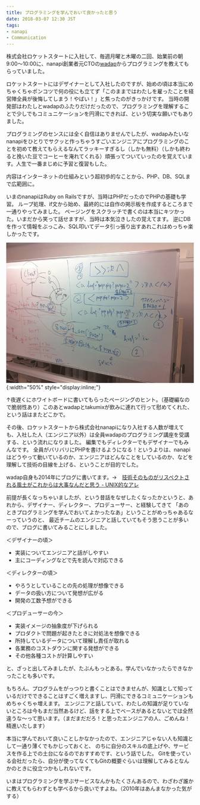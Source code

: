 ```yaml
---
title: プログラミングを学んでおいて良かったと思う
date: 2018-03-07 12:30 JST
tags:
- nanapi
- Communication
---
```



株式会社ロケットスタートに入社して、毎週月曜と木曜の二回、始業前の朝9:00〜10:00に、nanapi創業者元CTOの[wadap](https://twitter.com/wadap)からプログラミングを教えてもらっていました。

ロケットスタートにはデザイナーとして入社したのですが、始めの頃は本当にめちゃくちゃポンコツで何の役にも立てず「このままではわたしを雇ったことを経営陣全員が後悔してしまう！やばい！」と焦ったのがきっかけです。
当時の開発部はわたしとwadapのふたりだけだったので、プログラミングを理解することで少しでもコミュニケーションを円滑にできれば、という切実な願いでもありました。

プログラミングのセンスには全く自信はありませんでしたが、wadapみたいなnanapiをひとりでサクッと作っちゃうすごいエンジニアにプログラミングのことを初めて教えてもらえるなんてラッキーすぎるし（しかも無料）（しかも終わると挽いた豆でコーヒーを淹れてくれる）頑張ってついていったのを覚えています。人生で一番まじめに予習と復習もした。

内容はインターネットの仕組みという超初歩的なことから、PHP、DB、SQLまで広範囲に。

いまのnanapiはRuby on Railsですが、当時はPHPだったのでPHPの基礎も学習。
ループ処理、if文から始め、最終的には自作の掲示板を作成するところまで一通りやってみました。
ページングをスクラッチで書くのは本当にキツかった。いまだから笑って話せますが、当時は本気泣きしたの覚えてます。
逆にDBを作って情報をぶっこみ、SQL叩いてデータ引っ張り出すあれこれはめっちゃ楽しかったです。

![01](images/2018/03/20100825181500.gif){:width="50%" style="display:inline;"}

↑夜遅くにホワイトボードに書いてもらったページングのヒント。（基礎編なので脆弱性あり）このあとwadapとtakumixが飲みに連れて行って慰めてくれた、という話はまたどこかで。

その後、ロケットスタートから株式会社nanapiになり入社する人数が増えても、入社した人（エンジニア以外）は全員wadapのプログラミング講座を受講する、という流れになりました。
編集でもディレクターでもデザイナーでもみんなです。
全員がバリバリにPHPを書けるようになる！というよりは、nanapiはどうやって動いているのか、エンジニアはどんなことをしているのか、などを理解して技術の目線を上げる、ということが目的でした。

wadap自身も2014年にブログに書いてます。→　[技術そのものがリスペクトされる風土がこれからは大事なんだと思う - UNIX的なアレ](http://wadap.hatenablog.com/entry/2014/04/30/094740)

前提が長くなっちゃいましたが、という昔話をなぜしたくなったかというと、あれから、デザイナー、ディレクター、プロデューサー、と経験してきて
「あのときプログラミングを学んでおいてよかったなあ」ということがめっちゃあるなーっていうのと、
最近チームのエンジニアと話していてもそう思うことが多いので、ブログに書いてみることにしました。

＜デザイナーの頃＞

- 実装についてエンジニアと話がしやすい
- 主にコーディングなどで先を読んで対応できる

＜ディレクターの頃＞

- やろうとしていることの先の処理が想像できる
- データの扱い方について発想が広がる
- 開発の工数予想ができる

＜プロデューサーの今＞

- 実装イメージの抽象度が下げられる
- プロダクトで問題が起きたときに対処法を想像できる
- 所持しているデータについて理解し責任が取れる
- 各業務のコストダウンに関する発想ができる
- その他各種コストが計算しやすい

と、ざっと出してみましたが、たぶんもっとある。学んでいなかったらできなかったことも多いです。

もちろん、プログラムをがっつりと書くことはできませんが、知識として知っているだけでできることはすごく増えますし、円滑にできるコミュニケーションもめちゃくちゃ増えます。
エンジニアと話していて、わたしの知識が足りていないところは今もまだ当然あるけど、話をする上でベースがあるとないとでは全然違うな〜って思います。（まだまだだろ！と思ったエンジニアの人、ごめんね！精進いたします）

本当に学んでおいて良いことしかなかったので、エンジニアじゃない人も知識として一通り薄くでもかじっておくと、
のちに自分のスキルの底上げや、サービスを作る上での土台になるのでおすすめです、という話でした。
Gitを使っている会社だったら、自分が使ってなくてもGitの概要ぐらいは理解してみるとなんかのときに役立つかもしれないです。

いまはプログラミングを学ぶサービスなんかもたくさんあるので、わざわざ誰かに教えてもらわずとも学べるから良いですよね。（2010年はあんまなかった気がする）
